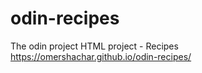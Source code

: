 # odin-recipes
The odin project HTML project - Recipes <br>
https://omershachar.github.io/odin-recipes/
